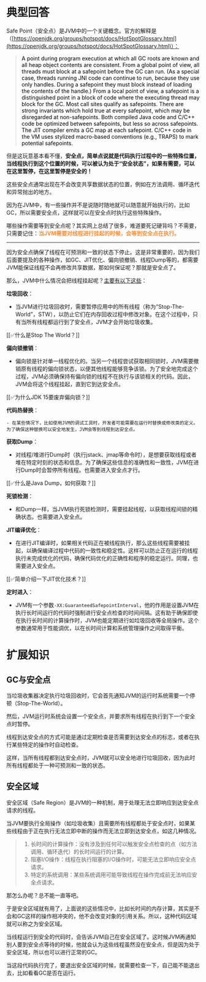 # 典型回答


Safe Point（安全点）是JVM中的一个关键概念。官方的解释是（[https://openjdk.org/groups/hotspot/docs/HotSpotGlossary.html](https://openjdk.org/groups/hotspot/docs/HotSpotGlossary.html)）：

> <font style="color:rgb(0, 0, 0);">A point during program execution at which all GC roots are known and all heap object contents are consistent. From a global point of view, all threads must block at a safepoint before the GC can run. (As a special case, threads running JNI code can continue to run, because they use only handles. During a safepoint they must block instead of loading the contents of the handle.) From a local point of view, a safepoint is a distinguished point in a block of code where the executing thread may block for the GC. Most call sites qualify as safepoints. There are strong invariants which hold true at every safepoint, which may be disregarded at non-safepoints. Both compiled Java code and C/C++ code be optimized between safepoints, but less so across safepoints. The JIT compiler emits a GC map at each safepoint. C/C++ code in the VM uses stylized macro-based conventions (e.g., TRAPS) to mark potential safepoints.</font>
>



但是这玩意基本看不懂，**安全点，简单点说就是代码执行过程中的一些特殊位置，当线程执行到这个位置的时候，可以被认为处于“安全状态”，如果有需要，可以在这里暂停，在这里暂停是安全的！**



这些安全点通常出现在不会改变共享数据状态的位置，例如在方法调用、循环迭代和异常抛出的地方。



因为在JVM中，有一些操作并不是说随时随地就可以随意就开始执行的，比如GC，所以需要安全点，这样就可以在安全点时执行这些特殊操作。



哪些操作需要等到安全点呢？其实网上总结了很多，难道要死记硬背吗？不需要，只需要记住：**<font style="color:#F38F39;">当JVM需要对线程进行挂起的时候，会等到安全点在执行。</font>**

****

因为安全点确保了线程在可预测和一致的状态下停止。这是非常重要的，因为我们后面要提及的各种操作，如GC、JIT优化、偏向锁撤销、线程Dump等的，都需要JVM能保证线程不会再修改共享数据，那如何保证呢？那就是安全点了。



那么，JVM中什么情况会把线程挂起呢？<u>主要有以下这些</u>：



**垃圾回收**：

+ 当JVM进行垃圾回收时，需要暂停应用中的所有线程（称为“Stop-The-World”，STW），以防止它们在内存回收过程中修改对象。在这个过程中，只有当所有线程都运行到了安全点，JVM才会开始垃圾收集。



[[✅什么是Stop The World？]]



**偏向锁撤销**：

+ 偏向锁是针对单一线程优化的。当另一个线程尝试获取相同锁时，JVM需要撤销原有线程的偏向锁状态，以便其他线程能够竞争该锁。为了安全地完成这个过程，JVM必须确保持有偏向锁的线程不在执行与该锁相关的代码。因此，JVM会将这个线程挂起，直到它到达安全点。



[[✅为什么JDK 15要废弃偏向锁？]]



**代码热替换**：

    - 在某些情况下，比如使用JVM的调试工具时，开发者可能需要在运行时替换或修改类的定义。为了确保这种替换可以安全地发生，JVM会等到线程到达安全点。



**获取Dump**：

+ 对线程/堆进行Dump时（执行jstack、jmap等命令时），是想要获取线程或者堆在特定时刻的状态和信息。为了确保这些信息的准确性和一致性，JVM在进行Dump时会暂停所有线程。也需要进入安全点才行。



[[✅什么是Java Dump，如何获取？]]



**死锁检测**：

+ 和Dump一样，当JVM执行死锁检测时，需要挂起线程，以获取线程间锁的精确状态。也需要进入安全点。



**JIT编译优化**：

+ 在进行JIT编译时，如果相关代码正在被线程执行，那么这些线程需要被挂起，以确保编译过程中代码的一致性和稳定性。这样可以防止正在运行的线程执行未完成优化的代码，确保代码优化的正确性和程序的稳定运行。同理，也需要进入安全点。



[[✅简单介绍一下JIT优化技术？]]



**定时进入**：

+ JVM有一个参数`-XX:GuaranteedSafepointInterval`，他的作用是设置JVM在执行长时间运行的代码时强制进行安全点检查的时间间隔。这有助于确保即使在执行长时间的计算操作时，JVM也能定期进行如垃圾回收等全局操作。这个参数通常用于性能调优，以在长时间计算和系统管理操作之间取得平衡。



# 扩展知识


## GC与安全点


当垃圾收集器决定执行垃圾回收时，它会首先通知JVM的运行时系统需要一个停顿（Stop-The-World）。



然后，JVM运行时系统会设置一个安全点，并要求所有线程在执行到下一个安全点时暂停。



线程到达安全点的方式可能是通过定期检查是否需要到达安全点的标志，或者在执行某些特定的操作时自动检查。



这样，当所有线程都到达安全点时，JVM就可以安全地进行垃圾回收，因为此时所有线程都处于一种可预测和一致的状态。

## 安全区域


安全区域（Safe Region）是JVM的一种机制，用于处理无法立即响应到达安全点请求的线程。



当JVM要执行全局操作（如垃圾收集）且需要所有线程都处于安全点时，如果某些线程由于正在执行无法立即中断的操作而无法立即到达安全点，如这几种情况。



> 1. 长时间的计算操作：没有涉及到任何可以触发安全点检查的点（如方法调用、循环迭代）的长时间运行的计算。
> 2. 阻塞I/O操作：线程在执行阻塞的I/O操作时，可能无法立即响应安全点请求。
> 3. 特定的系统调用：某些系统调用可能导致线程在操作完成前无法响应安全点请求。
>



那怎么办呢？总不能一直等吧。



于是安全区域就有用了，上面说的这些情况中，比如长时间的内存计算，其实是不会和GC这样的操作相冲突的，他不会改变对象的引用关系。所以，这种代码区域就可以称之为安全区域。



当线程运行到安全的代码时，会告诉JVM自己在安全区域了。这时候JVM再通知别人要到安全点等待的时候，他就会认为这些线程虽然没在安全点，但是因为处于安全区域，所以也可以进行正常的GC。



当这段代码执行完了，要退出安全区域的时候，就需要检查一下，自己能不能退出去，比如看看GC是否在运行。





